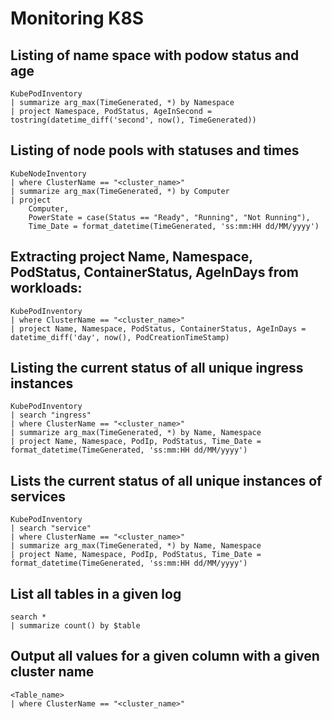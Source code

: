 # Monitoring K8S

## Listing of name space with podow status and age

```
KubePodInventory
| summarize arg_max(TimeGenerated, *) by Namespace
| project Namespace, PodStatus, AgeInSecond = tostring(datetime_diff('second', now(), TimeGenerated))
```

## Listing of node pools with statuses and times

```
KubeNodeInventory
| where ClusterName == "<cluster_name>"
| summarize arg_max(TimeGenerated, *) by Computer
| project
    Computer,
    PowerState = case(Status == "Ready", "Running", "Not Running"),
    Time_Date = format_datetime(TimeGenerated, 'ss:mm:HH dd/MM/yyyy')
```

## Extracting project Name, Namespace, PodStatus, ContainerStatus, AgeInDays from workloads:

```
KubePodInventory
| where ClusterName == "<cluster_name>"
| project Name, Namespace, PodStatus, ContainerStatus, AgeInDays = datetime_diff('day', now(), PodCreationTimeStamp)
```

## Listing the current status of all unique ingress instances

```
KubePodInventory
| search "ingress"
| where ClusterName == "<cluster_name>"
| summarize arg_max(TimeGenerated, *) by Name, Namespace
| project Name, Namespace, PodIp, PodStatus, Time_Date = format_datetime(TimeGenerated, 'ss:mm:HH dd/MM/yyyy')
```

## Lists the current status of all unique instances of services

```
KubePodInventory
| search "service"
| where ClusterName == "<cluster_name>"
| summarize arg_max(TimeGenerated, *) by Name, Namespace
| project Name, Namespace, PodIp, PodStatus, Time_Date = format_datetime(TimeGenerated, 'ss:mm:HH dd/MM/yyyy')
```

## List all tables in a given log

```
search *
| summarize count() by $table
```

## Output all values for a given column with a given cluster name

```
<Table_name>
| where ClusterName == "<cluster_name>"
```